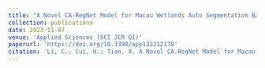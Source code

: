 ```yaml
---
title: "A Novel CA-RegNet Model for Macau Wetlands Auto Segmentation Based on GF-2 Remote Sensing Images"
collection: publications
date: 2023-11-07
venue: 'Applied Sciences (SCI JCR Q1)'
paperurl: 'https://doi.org/10.3390/app132212178'
citation: 'Li, C.; Cui, H.; Tian, X. A Novel CA-RegNet Model for Macau Wetlands Auto Segmentation Based on GF-2 Remote Sensing Images. Appl. Sci. 2023, 13, 12178.  '
---
```

